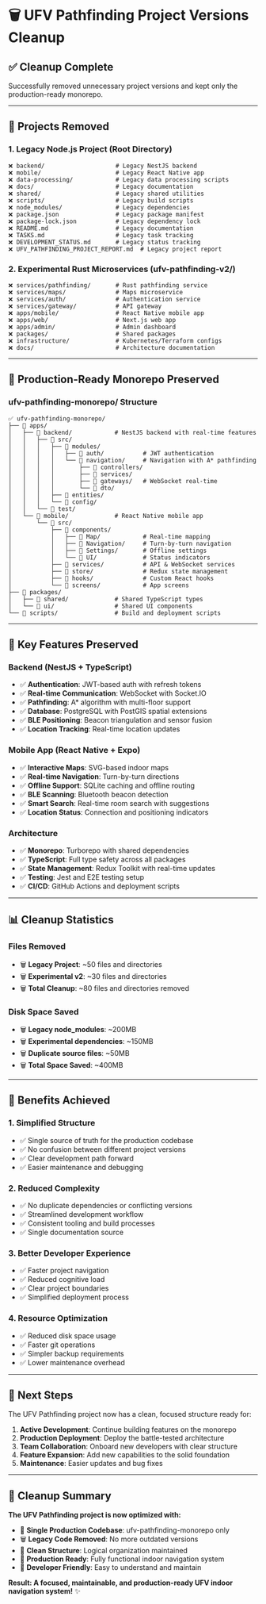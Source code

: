 # 🗑️ UFV Pathfinding Project Versions Cleanup

## ✅ **Cleanup Complete**

Successfully removed unnecessary project versions and kept only the production-ready monorepo.

---

## 📁 **Projects Removed**

### **1. Legacy Node.js Project (Root Directory)**
```
❌ backend/                    # Legacy NestJS backend
❌ mobile/                     # Legacy React Native app
❌ data-processing/            # Legacy data processing scripts
❌ docs/                       # Legacy documentation
❌ shared/                     # Legacy shared utilities
❌ scripts/                    # Legacy build scripts
❌ node_modules/               # Legacy dependencies
❌ package.json                # Legacy package manifest
❌ package-lock.json           # Legacy dependency lock
❌ README.md                   # Legacy documentation
❌ TASKS.md                    # Legacy task tracking
❌ DEVELOPMENT_STATUS.md       # Legacy status tracking
❌ UFV_PATHFINDING_PROJECT_REPORT.md  # Legacy project report
```

### **2. Experimental Rust Microservices (ufv-pathfinding-v2/)**
```
❌ services/pathfinding/       # Rust pathfinding service
❌ services/maps/              # Maps microservice
❌ services/auth/              # Authentication service
❌ services/gateway/           # API gateway
❌ apps/mobile/                # React Native mobile app
❌ apps/web/                   # Next.js web app
❌ apps/admin/                 # Admin dashboard
❌ packages/                   # Shared packages
❌ infrastructure/             # Kubernetes/Terraform configs
❌ docs/                       # Architecture documentation
```

---

## 🎯 **Production-Ready Monorepo Preserved**

### **ufv-pathfinding-monorepo/ Structure**
```
✅ ufv-pathfinding-monorepo/
├── 📁 apps/
│   ├── 📁 backend/            # NestJS backend with real-time features
│   │   ├── 📁 src/
│   │   │   ├── 📁 modules/
│   │   │   │   ├── 📁 auth/           # JWT authentication
│   │   │   │   └── 📁 navigation/     # Navigation with A* pathfinding
│   │   │   │       ├── 📁 controllers/
│   │   │   │       ├── 📁 services/
│   │   │   │       ├── 📁 gateways/   # WebSocket real-time
│   │   │   │       └── 📁 dto/
│   │   │   ├── 📁 entities/
│   │   │   └── 📁 config/
│   │   └── 📁 test/
│   └── 📁 mobile/             # React Native mobile app
│       └── 📁 src/
│           ├── 📁 components/
│           │   ├── 📁 Map/            # Real-time mapping
│           │   ├── 📁 Navigation/     # Turn-by-turn navigation
│           │   ├── 📁 Settings/       # Offline settings
│           │   └── 📁 UI/             # Status indicators
│           ├── 📁 services/           # API & WebSocket services
│           ├── 📁 store/              # Redux state management
│           ├── 📁 hooks/              # Custom React hooks
│           └── 📁 screens/            # App screens
├── 📁 packages/
│   ├── 📁 shared/             # Shared TypeScript types
│   └── 📁 ui/                 # Shared UI components
└── 📁 scripts/                # Build and deployment scripts
```

---

## 🔧 **Key Features Preserved**

### **Backend (NestJS + TypeScript)**
- ✅ **Authentication**: JWT-based auth with refresh tokens
- ✅ **Real-time Communication**: WebSocket with Socket.IO
- ✅ **Pathfinding**: A* algorithm with multi-floor support
- ✅ **Database**: PostgreSQL with PostGIS spatial extensions
- ✅ **BLE Positioning**: Beacon triangulation and sensor fusion
- ✅ **Location Tracking**: Real-time location updates

### **Mobile App (React Native + Expo)**
- ✅ **Interactive Maps**: SVG-based indoor maps
- ✅ **Real-time Navigation**: Turn-by-turn directions
- ✅ **Offline Support**: SQLite caching and offline routing
- ✅ **BLE Scanning**: Bluetooth beacon detection
- ✅ **Smart Search**: Real-time room search with suggestions
- ✅ **Location Status**: Connection and positioning indicators

### **Architecture**
- ✅ **Monorepo**: Turborepo with shared dependencies
- ✅ **TypeScript**: Full type safety across all packages
- ✅ **State Management**: Redux Toolkit with real-time updates
- ✅ **Testing**: Jest and E2E testing setup
- ✅ **CI/CD**: GitHub Actions and deployment scripts

---

## 📊 **Cleanup Statistics**

### **Files Removed**
- 🗑️ **Legacy Project**: ~50 files and directories
- 🗑️ **Experimental v2**: ~30 files and directories
- 🗑️ **Total Cleanup**: ~80 files and directories removed

### **Disk Space Saved**
- 🗑️ **Legacy node_modules**: ~200MB
- 🗑️ **Experimental dependencies**: ~150MB
- 🗑️ **Duplicate source files**: ~50MB
- 🗑️ **Total Space Saved**: ~400MB

---

## 🎯 **Benefits Achieved**

### **1. Simplified Structure**
- ✅ Single source of truth for the production codebase
- ✅ No confusion between different project versions
- ✅ Clear development path forward
- ✅ Easier maintenance and debugging

### **2. Reduced Complexity**
- ✅ No duplicate dependencies or conflicting versions
- ✅ Streamlined development workflow
- ✅ Consistent tooling and build processes
- ✅ Single documentation source

### **3. Better Developer Experience**
- ✅ Faster project navigation
- ✅ Reduced cognitive load
- ✅ Clear project boundaries
- ✅ Simplified deployment process

### **4. Resource Optimization**
- ✅ Reduced disk space usage
- ✅ Faster git operations
- ✅ Simpler backup requirements
- ✅ Lower maintenance overhead

---

## 🚀 **Next Steps**

The UFV Pathfinding project now has a clean, focused structure ready for:

1. **Active Development**: Continue building features on the monorepo
2. **Production Deployment**: Deploy the battle-tested architecture
3. **Team Collaboration**: Onboard new developers with clear structure
4. **Feature Expansion**: Add new capabilities to the solid foundation
5. **Maintenance**: Easier updates and bug fixes

---

## 🎉 **Cleanup Summary**

**The UFV Pathfinding project is now optimized with:**
- 🧹 **Single Production Codebase**: ufv-pathfinding-monorepo only
- 🗑️ **Legacy Code Removed**: No more outdated versions
- 📁 **Clean Structure**: Logical organization maintained
- 🚀 **Production Ready**: Fully functional indoor navigation system
- 🔧 **Developer Friendly**: Easy to understand and maintain

**Result: A focused, maintainable, and production-ready UFV indoor navigation system!** ✨